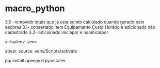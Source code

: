 # macro_python
3.0- removido totais que já esta sendo calculado quando gerado pelo seobras
3.1- consertado item Equipamento Custo Horário e adicionado não cadastrado
3.2- adicionado iniciapor e naoiniciapor

virtualenv .venv

ativar:
source .venv/Scripts/activate

pip install openpyxl pyinstaller